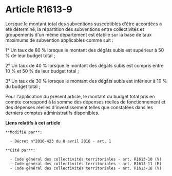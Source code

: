 # Article R1613-9

Lorsque le montant total des subventions susceptibles d'être accordées a été déterminé, la répartition des subventions entre
collectivités et groupements d'un même département est établie sur la base de taux maximums de subvention applicables comme
suit :

1° Un taux de 80 % lorsque le montant des dégâts subis est supérieur à 50 % de leur budget total ;

2° Un taux de 40 % lorsque le montant des dégâts subis est compris entre 10 % et 50 % de leur budget total ;

3° Un taux de 30 % lorsque le montant des dégâts subis est inférieur à 10 % du budget total ;

Pour l'application du présent article, le montant du budget total pris en compte correspond à la somme des dépenses réelles
de fonctionnement et des dépenses réelles d'investissement telles que constatées dans les derniers comptes administratifs
disponibles.

**Liens relatifs à cet article**

	**Modifié par**:

	  - Décret n°2016-423 du 8 avril 2016 - art. 1

	**Cité par**:

	  - Code général des collectivités territoriales - art. R1613-10 (V)
	  - Code général des collectivités territoriales - art. R1613-11 (M)
	  - Code général des collectivités territoriales - art. R1613-18 (V)
